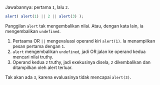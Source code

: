 Jawabannya: pertama `1`, lalu `2`.

```js run
alert( alert(1) || 2 || alert(3) );
```

Panggilan `alert` tak mengembalikan nilai. Atau, dengan kata lain, ia mengembalikan `undefined`.

1. Pertaama OR `||` mengevaluasi operand kiri `alert(1)`. Ia menampilkan pesan pertama dengan `1`.
2. `alert` mengembalikan `undefined`, jadi OR jalan ke operand kedua mencari nilai truthy.
3. Operand kedua `2` truthy, jadi exekusinya disela, `2` dikembalikan dan ditampilkan oleh alert terluar.

Tak akan ada `3`, karena evaluasinya tidak mencapai `alert(3)`.
